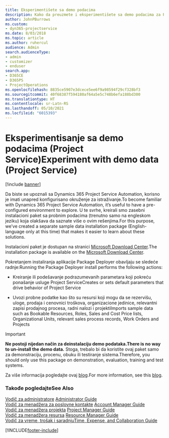```yaml
---
title: Eksperimentišete sa demo podacima
description: Kako da preuzmete i eksperimentišete sa demo podacima za Project Service Automation.
author: JohnPBurrows
ms.custom:
- dyn365-projectservice
ms.date: 8/03/2018
ms.topic: article
ms.author: ruhercul
audience: Admin
search.audienceType:
- admin
- customizer
- enduser
search.app:
- D365CE
- D365PS
- ProjectOperations
ms.openlocfilehash: 8835ce5907e3dcece5ee6f9a98594f29cf328bf3
ms.sourcegitcommit: 40f68387f594180af64a5e5c748b6efa188bd300
ms.translationtype: HT
ms.contentlocale: sr-Latn-RS
ms.lasthandoff: 05/10/2021
ms.locfileid: "6015393"
---
```

# <a name="experiment-with-demo-data-project-service"></a><span data-ttu-id="14b46-103">Eksperimentisanje sa demo podacima (Project Service)</span><span class="sxs-lookup"><span data-stu-id="14b46-103">Experiment with demo data (Project Service)</span></span>

[!include [banner](../includes/psa-now-project-operations.md)]

<span data-ttu-id="14b46-104">Da biste se upoznali sa Dynamics 365 Project Service Automation, korisno je imati unapred konfigurisano okruženje za istraživanje.</span><span class="sxs-lookup"><span data-stu-id="14b46-104">To become familiar with Dynamics 365 Project Service Automation, it’s useful to have a pre-configured environment to explore.</span></span> <span data-ttu-id="14b46-105">U te svrhe, kreirali smo zasebni instalacioni paket sa probnim podacima (trenutno samo na engleskom jeziku) koja olakšava da saznate više o ovim rešenjima.</span><span class="sxs-lookup"><span data-stu-id="14b46-105">For this purpose, we’ve created a separate sample data installation package (English-language only at this time) that makes it easier to learn about these solutions.</span></span> 

<span data-ttu-id="14b46-106">Instalacioni paket je dostupan na stranici [Microsoft Download Center](https://go.microsoft.com/fwlink/?linkid=859966).</span><span class="sxs-lookup"><span data-stu-id="14b46-106">The installation package is available on the [Microsoft Download Center](https://go.microsoft.com/fwlink/?linkid=859966).</span></span>  

<span data-ttu-id="14b46-107">Pokretanjem instaliranja aplikacije Package Deployer obavljaju se sledeće radnje:</span><span class="sxs-lookup"><span data-stu-id="14b46-107">Running the Package Deployer install performs the following actions:</span></span> 
  
-   <span data-ttu-id="14b46-108">Kreiranje ili podešavanje podrazumevanih parametara koji pokreću ponašanje usluge Project Service</span><span class="sxs-lookup"><span data-stu-id="14b46-108">Creates or sets default parameters that drive behavior of Project Service</span></span>  
  
-   <span data-ttu-id="14b46-109">Uvozi probne podatke kao što su resursi koji mogu da se rezervišu, uloge, prodaja i cenovnici troškova, organizacione jedinice, relevantni zapisi prodajnog procesa, radni nalozi i projekti</span><span class="sxs-lookup"><span data-stu-id="14b46-109">Imports sample data such as Bookable Resources, Roles, Sales and Cost Price lists, Organizational Units, relevant sales process records, Work Orders and Projects</span></span>    
  
> [!IMPORTANT]
> <span data-ttu-id="14b46-110">**Ne postoji nijedan način za deinstalaciju demo podataka.**</span><span class="sxs-lookup"><span data-stu-id="14b46-110">**There is no way to un-install the demo data.**</span></span> <span data-ttu-id="14b46-111">Stoga, trebalo bi da koristite ovaj paket samo za demonstraciju, procenu, obuku ili testiranje sistema.</span><span class="sxs-lookup"><span data-stu-id="14b46-111">Therefore, you should only use this package on demonstration, evaluation, training and test systems.</span></span>

<span data-ttu-id="14b46-112">Za više informacija pogledajte ovaj [blog](https://blogs.msdn.microsoft.com/crm/2017/10/24/microsoft-dynamics-365-for-field-service-and-project-service-automation-sample-data).</span><span class="sxs-lookup"><span data-stu-id="14b46-112">For more information, see this [blog](https://blogs.msdn.microsoft.com/crm/2017/10/24/microsoft-dynamics-365-for-field-service-and-project-service-automation-sample-data).</span></span>





  
### <a name="see-also"></a><span data-ttu-id="14b46-113">Takođe pogledajte</span><span class="sxs-lookup"><span data-stu-id="14b46-113">See Also</span></span>  
 <span data-ttu-id="14b46-114">[Vodič za administratore](../psa/admin-guide.md) </span><span class="sxs-lookup"><span data-stu-id="14b46-114">[Administrator Guide](../psa/admin-guide.md) </span></span>  
 <span data-ttu-id="14b46-115">[Vodič za menadžera za poslovne kontakte](../psa/account-manager-guide.md) </span><span class="sxs-lookup"><span data-stu-id="14b46-115">[Account Manager Guide](../psa/account-manager-guide.md) </span></span>  
 <span data-ttu-id="14b46-116">[Vodič za menadžera projekta](../psa/project-manager-guide.md) </span><span class="sxs-lookup"><span data-stu-id="14b46-116">[Project Manager Guide](../psa/project-manager-guide.md) </span></span>  
 <span data-ttu-id="14b46-117">[Vodič za menadžera resursa](../psa/resource-manager-guide.md) </span><span class="sxs-lookup"><span data-stu-id="14b46-117">[Resource Manager Guide](../psa/resource-manager-guide.md) </span></span>  
 [<span data-ttu-id="14b46-118">Vodič za vreme, trošak i saradnju</span><span class="sxs-lookup"><span data-stu-id="14b46-118">Time, Expense, and Collaboration Guide</span></span>](../psa/time-expense-collaboration-guide.md)


[!INCLUDE[footer-include](../includes/footer-banner.md)]